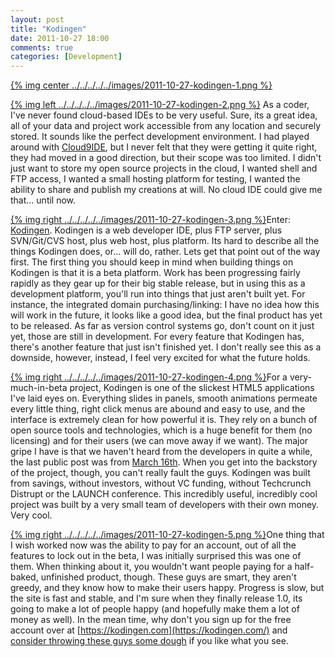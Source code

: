 ```yaml
---
layout: post
title: "Kodingen"
date: 2011-10-27 18:00
comments: true
categories: [Development]
---
```


[{% img center ../../../../../images/2011-10-27-kodingen-1.png %}](../../../../../images/2011-10-27-kodingen-1-full.png)

[{% img left ../../../../../images/2011-10-27-kodingen-2.png %}](../../../../../images/2011-10-27-kodingen-2-full.png) As a coder, I've never found cloud-based IDEs to be very useful. Sure, its a great idea, all of your data and project work accessible from any location and securely stored. It sounds like the perfect development environment. I had played around with [Cloud9IDE](http://c9.io/), but I never felt that they were getting it quite right, they had moved in a good direction, but their scope was too limited. I didn't just want to store my open source projects in the cloud, I wanted shell and FTP access, I wanted a small hosting platform for testing, I wanted the ability to share and publish my creations at will. No cloud IDE could give me that... until now.

[{% img right ../../../../../images/2011-10-27-kodingen-3.png %}](../../../../../images/2011-10-27-kodingen-3-full.png)Enter: [Kodingen](https://kodingen.com/). Kodingen is a web developer IDE, plus FTP server, plus SVN/Git/CVS host, plus web host, plus platform. Its hard to describe all the things Kodingen does, or... will do, rather. Lets get that point out of the way first. The first thing you should keep in mind when building things on Kodingen is that it is a beta platform. Work has been progressing fairly rapidly as they gear up for their big stable release, but in using this as a development platform, you'll run into things that just aren't built yet. For instance, the integrated domain purchasing/linking: I have no idea how this will work in the future, it looks like a good idea, but the final product has yet to be released. As far as version control systems go, don't count on it just yet, those are still in development. For every feature that Kodingen has, there's another feature that just isn't finished yet. I don't really see this as a downside, however, instead, I feel very excited for what the future holds.

[{% img right ../../../../../images/2011-10-27-kodingen-4.png %}](../../../../../images/2011-10-27-kodingen-4-full.png)For a very-much-in-beta project, Kodingen is one of the slickest HTML5 applications I've laid eyes on. Everything slides in panels, smooth animations permeate every little thing, right click menus are abound and easy to use, and the interface is extremely clean for how powerful it is. They rely on a bunch of open source tools and technologies, which is a huge benefit for them (no licensing) and for their users (we can move away if we want). The major gripe I have is that we haven't heard from the developers in quite a while, the last public post was from [March 16th](https://kodingen.com/w/2011/03/16/sorry-were-delayed/). When you get into the backstory of the project, though, you can't really fault the guys. Kodingen was built from savings, without investors, without VC funding, without Techcrunch Distrupt or the LAUNCH conference. This incredibly useful, incredibly cool project was built by a very small team of developers with their own money. Very cool.

[{% img right ../../../../../images/2011-10-27-kodingen-5.png %}](../../../../../images/2011-10-27-kodingen-5-full.png)One thing that I wish worked now was the ability to pay for an account, out of all the features to lock out in the beta, I was initially surprised this was one of them. When thinking about it, you wouldn't want people paying for a half-baked, unfinished product, though. These guys are smart, they aren't greedy, and they know how to make their users happy. Progress is slow, but the site is fast and stable, and I'm sure when they finally release 1.0, its going to make a lot of people happy (and hopefully make them a lot of money as well). In the mean time, why don't you sign up for the free account over at [https://kodingen.com](https://kodingen.com/) and [consider throwing these guys some dough](http://pledgie.com/campaigns/8303) if you like what you see.
